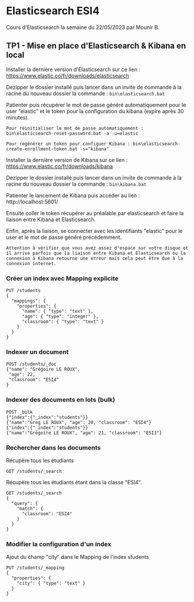 # Elasticsearch ESI4
Cours d'Elasticsearch la semaine du 22/05/2023 par Mounir B.

## TP1 - Mise en place d'Elasticsearch & Kibana en local

Installer la dernière version d'Elasticsearch sur ce lien : https://www.elastic.co/fr/downloads/elasticsearch

Dezipper le dossier installé puis lancer dans un invite de commande à la racine du nouveau dossier la commande :  ```bin\elasticsearch.bat```

Patienter puis récupérer le mot de passe généré automatiquement pour le user “elastic” et le token pour la configuration du kibana (expire après 30 minutes). 

    Pour réinitialiser le mot de passe automatiquement : bin\elasticsearch-reset-password.bat -a -u=elastic

    Pour regénérer un token pour configuer Kibana : bin\elasticsearch-create-enrollment-token.bat -s="kibana"

Installer la dernière version de Kibana sur ce lien : https://www.elastic.co/fr/downloads/kibana

Dezipper le dossier installé puis lancer dans un invite de commande à la racine du nouveau dossier la commande :  ```bin\kibana.bat```

Patienter le lancement de Kibana puis accéder au lien : http://localhost:5601/ 

Ensuite coller le token récupérer au préalable par elasticsearch et faire la liaison entre Kibana et Elasticsearch.

Enfin, après la liaison, se connecter avec les identifiants "elastic" pour le user et le mot de passe généré précédemment.

    Attention à vérifier que vous avez assez d'espace sur votre disque et il arrive parfois que la liaison entre Kibana et Elasticsearch ou la connexion à Kibana retourne une erreur mais cela peut être due à la connexion internet.

### Créer un index avec Mapping explicite
```
PUT /students
{
  "mappings": {
    "properties": {
      "name": { "type": "text" },
      "age": { "type": "integer" },
      "classroom": { "type": "text" }
    }
  }
}
```

### Indexer un document
```
POST /students/_doc
{"name": "Grégoire LE ROUX",
 "age": 22,
 "classroom": "ESI4"
}
```

### Indexer des documents en lots (bulk) 
```
POST _bulk
{"index":{"_index":"students"}}
{"name":"Greg LE ROUX", "age": 20, "classroom": "ESI4"}
{"index":{"_index":"students"}}
{"name":"Grégoire LE ROUX", "age": 21, "classroom": "ESI3"}
```

### Rechercher dans les documents

Récupère tous les étudiants
```
GET /students/_search
```

Récupère tous les étudiants étant dans la classe "ESI4".
```
GET /students/_search
{
  "query": {
    "match": {
      "classroom": "ESI4"
    }
  }
}
```

### Modifier la configuration d'un index
Ajout du champ "city" dans le Mapping de l'index students
```
PUT /students/_mapping
{
  "properties": {
    "city": { "type": "text" }
  }
}
```